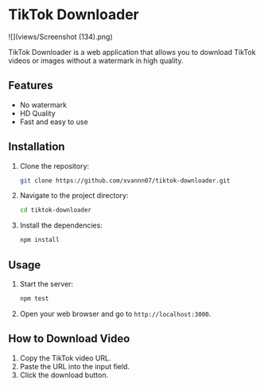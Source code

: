 # TikTok Downloader

![](views/Screenshot (134).png)

TikTok Downloader is a web application that allows you to download TikTok videos or images without a watermark in high quality.

## Features

- No watermark
- HD Quality
- Fast and easy to use

## Installation

1. Clone the repository:
    ```sh
    git clone https://github.com/xvannn07/tiktok-downloader.git
    ```
2. Navigate to the project directory:
    ```sh
    cd tiktok-downloader
    ```
3. Install the dependencies:
    ```sh
    npm install
    ```

## Usage

1. Start the server:
    ```sh
    npm test
    ```
2. Open your web browser and go to `http://localhost:3000`.

## How to Download Video

1. Copy the TikTok video URL.
2. Paste the URL into the input field.
3. Click the download button.

